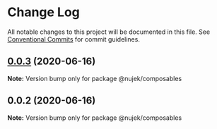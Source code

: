 # Change Log

All notable changes to this project will be documented in this file.
See [Conventional Commits](https://conventionalcommits.org) for commit guidelines.

## [0.0.3](https://github.com/regenrek/nujek/compare/@nujek/composables@0.0.2...@nujek/composables@0.0.3) (2020-06-16)

**Note:** Version bump only for package @nujek/composables





## 0.0.2 (2020-06-16)

**Note:** Version bump only for package @nujek/composables
